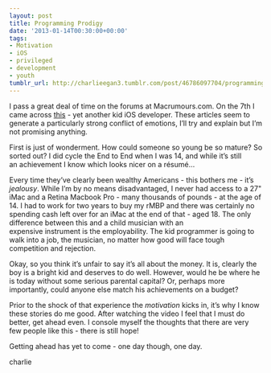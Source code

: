 ```yaml
---
layout: post
title: Programming Prodigy
date: '2013-01-14T00:30:00+00:00'
tags:
- Motivation
- iOS
- privileged
- development
- youth
tumblr_url: http://charlieegan3.tumblr.com/post/46786097704/programming-prodigy
---
```

I pass a great deal of time on the forums at Macrumours.com. On the 7th I came across [this](http://forums.macrumors.com/showthread.php?p=16621621) - yet another kid iOS developer. These articles seem to generate a particularly strong conflict of emotions, I’ll try and explain but I’m not promising anything.

First is just of wonderment. How could someone so young be so mature? So sorted out? I did cycle the End to End when I was 14, and while it’s still an achievement I know which looks nicer on a résumé…

Every time they’ve clearly been wealthy Americans - this bothers me - it’s _jealousy_. While I’m by no means disadvantaged, I never had access to a 27" iMac and a Retina Macbook Pro - many thousands of pounds - at the age of 14. I had to work for two years to buy my rMBP and there was certainly no spending cash left over for an iMac at the end of that - aged 18. The only difference between this and a child musician with an expensive instrument is the employability. The kid programmer is going to walk into a job, the musician, no matter how good will face tough competition and rejection.

Okay, so you think it’s unfair to say it’s all about the money. It is, clearly the boy is a bright kid and deserves to do well. However, would he be where he is today without some serious parental capital? Or, perhaps more importantly, could anyone else match his achievements on a budget?

Prior to the shock of that experience the _motivation_ kicks in, it’s why I know these stories do me good. After watching the video I feel that I must do better, get ahead even. I console myself the thoughts that there are very few people like this - there is still hope!

Getting ahead has yet to come - one day though, one day.

charlie